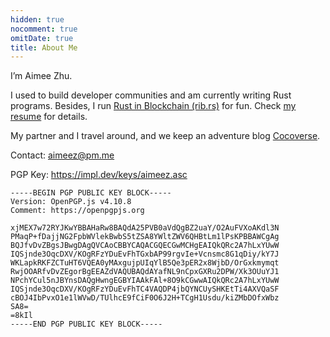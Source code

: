 ```yaml
---
hidden: true
nocomment: true
omitDate: true
title: About Me
---
```


I’m Aimee Zhu.

I used to build developer communities and am currently writing Rust programs.
Besides, I run [Rust in Blockchain (rib.rs)][rib] for fun.
Check [my resume](/resume) for details.

My partner and I travel around, and we keep an adventure blog [Cocoverse].

Contact: aimeez@pm.me

[rib]: https://rustinblockchain.org
[Cocoverse]: https://cocoverse.com


PGP Key: https://impl.dev/keys/aimeez.asc

```
-----BEGIN PGP PUBLIC KEY BLOCK-----
Version: OpenPGP.js v4.10.8
Comment: https://openpgpjs.org

xjMEX7w72RYJKwYBBAHaRw8BAQdA25PVB0aVdQgBZ2uaY/O2AuFVXoAKdl3N
PMaqP+fDajjNG2FpbWVlekBwbS5tZSA8YWltZWV6QHBtLm1lPsKPBBAWCgAg
BQJfvDvZBgsJBwgDAgQVCAoCBBYCAQACGQECGwMCHgEAIQkQRc2A7hLxYUwW
IQSjnde3OqcDXV/KOgRFzYDuEvFhTGxbAP99rgvIe+Vcnsmc8G1qDiy/kY7J
WKLapkRKFZCTuHT6VQEA0yMAxgujpUIqYlB5Qe3pER2x8WjbD/OrGxkmymqt
RwjOOARfvDvZEgorBgEEAZdVAQUBAQdAYafNL9nCpxGXRu2DPW/Xk3OUuYJ1
NPchYCul5nJBYnsDAQgHwngEGBYIAAkFAl+8O9kCGwwAIQkQRc2A7hLxYUwW
IQSjnde3OqcDXV/KOgRFzYDuEvFhTC4VAQDP4jbQYNCUySHKEtTi4AXVQaSF
cBOJ4IbPvxO1e1lWVwD/TUlhcE9fCiF0O6J2H+TCgH1Usdu/kiZMbDOfxWbz
SA8=
=8kIl
-----END PGP PUBLIC KEY BLOCK-----
```
